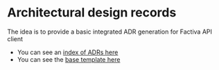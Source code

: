 # Architectural design records
The idea is to provide a basic integrated ADR generation for Factiva API client
- You can see an [index of ADRs here](./index.md)
- You can see the [base template here](./template.md)